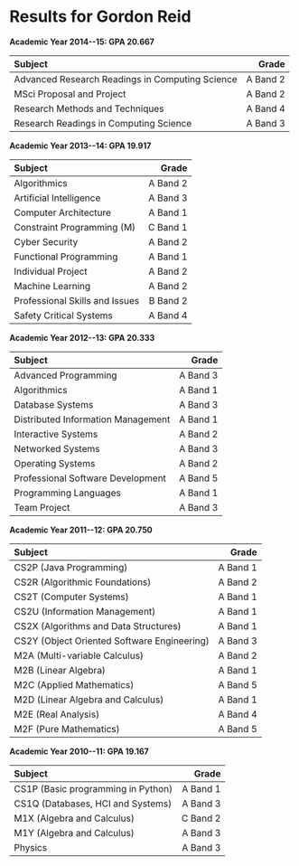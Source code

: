 # Results for Gordon Reid

**Academic Year 2014--15: GPA 20.667**

| Subject | Grade |
| :--- | ---: |
| Advanced Research Readings in Computing Science | A Band 2 |
| MSci Proposal and Project | A Band 2 |
| Research Methods and Techniques | A Band 4 |
| Research Readings in Computing Science | A Band 3 |

**Academic Year 2013--14: GPA 19.917**

| Subject | Grade |
| :--- | ---: |
| Algorithmics | A Band 2 |
| Artificial Intelligence | A Band 3 |
| Computer Architecture | A Band 1 |
| Constraint Programming (M) | C Band 1 |
| Cyber Security | A Band 2 |
| Functional Programming | A Band 1 |
| Individual Project | A Band 2 |
| Machine Learning | A Band 2 |
| Professional Skills and Issues | B Band 2 |
| Safety Critical Systems | A Band 4 |

**Academic Year 2012--13: GPA 20.333**

| Subject | Grade |
| :--- | ---: |
| Advanced Programming | A Band 3 |
| Algorithmics | A Band 1 |
| Database Systems | A Band 3 |
| Distributed Information Management | A Band 1 |
| Interactive Systems | A Band 2 |
| Networked Systems | A Band 3 |
| Operating Systems | A Band 2 |
| Professional Software Development | A Band 5 |
| Programming Languages | A Band 1 |
| Team Project | A Band 3 |

**Academic Year 2011--12: GPA 20.750**

| Subject | Grade |
| :--- | ---: |
| CS2P (Java Programming) | A Band 1 |
| CS2R (Algorithmic Foundations) | A Band 2 |
| CS2T (Computer Systems) | A Band 1 |
| CS2U (Information Management) | A Band 1 |
| CS2X (Algorithms and Data Structures) | A Band 1 |
| CS2Y (Object Oriented Software Engineering) | A Band 3 |
| M2A (Multi-variable Calculus) | A Band 2 |
| M2B (Linear Algebra) | A Band 1 |
| M2C (Applied Mathematics) | A Band 5 |
| M2D (Linear Algebra and Calculus) | A Band 1 |
| M2E (Real Analysis) | A Band 4 |
| M2F (Pure Mathematics) | A Band 5 |

**Academic Year 2010--11: GPA 19.167**

| Subject | Grade |
| :--- | ---: |
| CS1P (Basic programming in Python) | A Band 1 |
| CS1Q (Databases, HCI and Systems) | A Band 3 |
| M1X (Algebra and Calculus) | C Band 2 |
| M1Y (Algebra and Calculus) | A Band 3 |
| Physics | A Band 3 |
